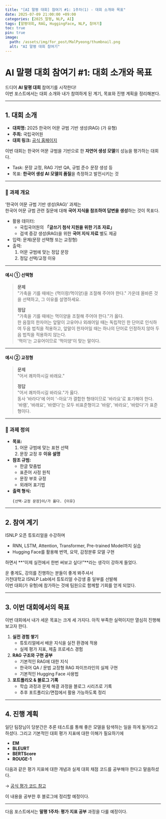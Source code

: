 ```yaml
---
title: "[AI 말평 대회] 참여기 #1: 1주차(1) - 대회 소개와 목표"
date: 2025-07-09 21:00:00 +09:00
categories: [2025_말평, NLP, AI]
tags: [말평대회, RAG, HuggingFace, NLP, 참여기]
toc: true
pin: true
image:
  path: /assets/img/for_post/MalPyeong/thumbnail.png
  alt: "AI 말평 대회 참여기"
---
```


# AI 말평 대회 참여기 #1: 대회 소개와 목표

드디어 **AI 말평 대회** 참여기를 시작한다!  
이번 포스트에서는 대회 소개와 내가 참여하게 된 계기, 목표와 진행 계획을 정리해본다.

---

## 1. 대회 소개

- **대회명:** 2025 한국어 어문 규범 기반 생성(RAG) (가 유형)  
- **주최:** 국립국어원  
- **대회 링크:** [공식 홈페이지](https://kli.korean.go.kr/benchmark/taskOrdtm/taskList.do?taskOrdtmId=182)  

이번 대회는 한국어 어문 규범을 기반으로 한 **자연어 생성 모델**의 성능을 평가하는 대회다.  
- Task: 문장 교정, RAG 기반 QA, 규범 준수 문장 생성 등  
- 목표: **한국어 생성 AI 모델의 품질**을 측정하고 발전시키는 것

---

### 🔹 과제 개요

‘한국어 어문 규범 기반 생성(RAG)’ 과제는  
한국어 어문 규범 관련 질문에 대해 **국어 지식을 참조하여 답변을 생성**하는 것이 목표다.  

- 활용 데이터:  
  - 국립국어원의 **「글쓰기 첨삭 지원을 위한 기초 자료」**  
  - 검색 증강 생성(RAG)을 위한 **국어 지식 자료** 별도 제공
- 입력: 문제(문장 선택형 또는 교정형)
- 출력:  
  1. 어문 규범에 맞는 정답 문장  
  2. 정답 선택/교정 이유

---

#### 예시 ① 선택형

> **문제**  
> "가축을 기를 때에는 {먹이량/먹이양}을 조절해 주어야 한다." 가운데 올바른 것을 선택하고, 그 이유를 설명하세요.  
>   
> **정답**  
> "가축을 기를 때에는 먹이양을 조절해 주어야 한다."가 옳다.  
> 한 음절의 한자어는 앞말이 고유어나 외래어일 때는 독립적인 한 단어로 인식하여 두음 법칙을 적용하고, 앞말이 한자어일 때는 하나의 단어로 인정하지 않아 두음 법칙을 적용하지 않는다.  
> '먹이'는 고유어이므로 '먹이양'이 맞는 말이다.

---

#### 예시 ② 교정형

> **문제**  
> "어서 쾌차하시길 바래요."  
>   
> **정답**  
> "어서 쾌차하시길 바라요."가 옳다.  
> 동사 '바라다'에 어미 '-아요'가 결합한 형태이므로 '바라요'로 표기해야 한다.  
> '바램', '바래요', '바랬다'는 모두 비표준형이고 '바람', '바라요', '바랐다'가 표준형이다.

---

### 🔹 과제 정의

- **목표:**  
  1. 어문 규범에 맞는 표현 선택  
  2. 문장 교정 후 **이유 설명**  
- **참조 규범:**  
  - 한글 맞춤법  
  - 표준어 사정 원칙  
  - 문장 부호 규정  
  - 외래어 표기법  
- **출력 형식:**  
  ```
  {선택·교정 문장}이/가 옳다. {이유}
  ```

---

## 2. 참여 계기

ISNLP 오픈 튜토리얼을 수강하며
- RNN, LSTM, Attention, Transformer, Pre-trained Model까지 실습
- Hugging Face를 활용해 번역, 요약, 감정분류 모델 구현

하면서 **“이제 실전에서 한번 써보고 싶다!”**라는 생각이 강하게 들었다.  

운 좋게도, 강의를 진행하는 분들이 좋게 봐주셔서   
가천대학교 ISNLP Lab에서 튜토리얼 수강생 중 일부를 선발해  
이번 대회(가 유형)에 참가하는 것에 팀원으로 함께할 기회를 얻게 되었다.

---

## 3. 이번 대회에서의 목표

이번 대회에서 내가 세운 목표는 크게 세 가지다.
아직 부족한 실력이지만 열심히 진행해보고자 한다.

1. **실전 경험 쌓기**  
   - 튜토리얼에서 배운 지식을 실전 환경에 적용  
   - 실제 평가 지표, 제출 프로세스 경험
2. **RAG 구조와 구현 공부**  
   - 기본적인 RAG에 대한 지식
   - 한국어 QA / 문법 교정형 RAG 파이프라인의 실제 구현 
   - 기본적인 Hugging Face 사용법
3. **포트폴리오 & 블로그 기록**  
   - 학습 과정과 문제 해결 과정을 블로그 시리즈로 기록  
   - 추후 포트폴리오/면접에서 활용 가능하도록 정리

---

## 4. 진행 계획

일단 팀장님이 당분간은 추론 테스트를 통해 좋은 모델을 탐색하는 일을 하게 될거라고 하셨다.
그리고 기본적인 대회 평가 지표에 대한 이해가 필요하기에

- **EM**
- **BLEURT**
- **BERTScore**
- **ROUGE-1**

다음과 같은 평가 지표에 대한 개념과 실제 대회 채점 코드를 공부해야 한다고 말씀하셨다.

 → [공식 평가 코드 참고](https://github.com/teddysum/korean_evaluation/blob/main/evaluation.py#L373)

이 내용을 공부한 후 블로그에 정리할 예정이다.

---

다음 포스트에서는 **말평 1주차: 평가 지표 공부** 과정을 다룰 예정이다.
